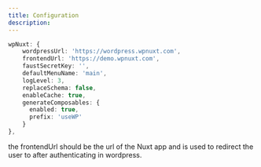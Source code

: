 ```yaml
---
title: Configuration
description: 
---
```


```ts
wpNuxt: {
    wordpressUrl: 'https://wordpress.wpnuxt.com',
    frontendUrl: 'https://demo.wpnuxt.com',
    faustSecretKey: '',
    defaultMenuName: 'main',
    logLevel: 3,
    replaceSchema: false,
    enableCache: true,
    generateComposables: {
      enabled: true,
      prefix: 'useWP'
    }
},
```

the frontendUrl should be the url of the Nuxt app and is used to redirect the user to after authenticating in wordpress.
